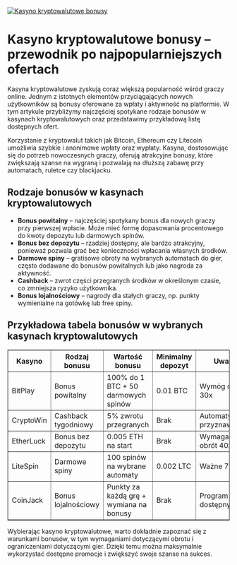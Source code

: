 [![Kasyno kryptowalutowe bonusy](https://123-caf.pages.dev/gitsignup.png)](https://vrmoo.ru/Bt82HjjY)

<h1>Kasyno kryptowalutowe bonusy – przewodnik po najpopularniejszych ofertach</h1> <p>Kasyna kryptowalutowe zyskują coraz większą popularność wśród graczy online. Jednym z istotnych elementów przyciągających nowych użytkowników są bonusy oferowane za wpłaty i aktywność na platformie. W tym artykule przybliżymy najczęściej spotykane rodzaje bonusów w kasynach kryptowalutowych oraz przedstawimy przykładową listę dostępnych ofert.</p> <p>Korzystanie z kryptowalut takich jak Bitcoin, Ethereum czy Litecoin umożliwia szybkie i anonimowe wpłaty oraz wypłaty. Kasyna, dostosowując się do potrzeb nowoczesnych graczy, oferują atrakcyjne bonusy, które zwiększają szanse na wygraną i pozwalają na dłuższą zabawę przy automatach, ruletce czy blackjacku.</p> <h2>Rodzaje bonusów w kasynach kryptowalutowych</h2> <ul>   <li><strong>Bonus powitalny</strong> – najczęściej spotykany bonus dla nowych graczy przy pierwszej wpłacie. Może mieć formę dopasowania procentowego do kwoty depozytu lub darmowych spinów.</li>   <li><strong>Bonus bez depozytu</strong> – rzadziej dostępny, ale bardzo atrakcyjny, ponieważ pozwala grać bez konieczności wpłacania własnych środków.</li>   <li><strong>Darmowe spiny</strong> – gratisowe obroty na wybranych automatach do gier, często dodawane do bonusów powitalnych lub jako nagroda za aktywność.</li>   <li><strong>Cashback</strong> – zwrot części przegranych środków w określonym czasie, co zmniejsza ryzyko użytkownika.</li>   <li><strong>Bonus lojalnościowy</strong> – nagrody dla stałych graczy, np. punkty wymienialne na gotówkę lub free spiny.</li> </ul> <h2>Przykładowa tabela bonusów w wybranych kasynach kryptowalutowych</h2> <table border="1" cellpadding="8" cellspacing="0">   <thead>     <tr>       <th>Kasyno</th>       <th>Rodzaj bonusu</th>       <th>Wartość bonusu</th>       <th>Minimalny depozyt</th>       <th>Uwagi</th>     </tr>   </thead>   <tbody>     <tr>       <td>BitPlay</td>       <td>Bonus powitalny</td>       <td>100% do 1 BTC + 50 darmowych spinów</td>       <td>0.01 BTC</td>       <td>Wymóg obrotu 30x</td>     </tr>     <tr>       <td>CryptoWin</td>       <td>Cashback tygodniowy</td>       <td>5% zwrotu przegranych</td>       <td>Brak</td>       <td>Automatycznie przyznawany</td>     </tr>     <tr>       <td>EtherLuck</td>       <td>Bonus bez depozytu</td>       <td>0.005 ETH na start</td>       <td>Brak</td>       <td>Wymagany obrót 40x</td>     </tr>     <tr>       <td>LiteSpin</td>       <td>Darmowe spiny</td>       <td>100 spinów na wybrane automaty</td>       <td>0.002 LTC</td>       <td>Ważne 7 dni</td>     </tr>     <tr>       <td>CoinJack</td>       <td>Bonus lojalnościowy</td>       <td>Punkty za każdą grę + wymiana na bonusy</td>       <td>Brak</td>       <td>Program VIP dostępny</td>     </tr>   </tbody> </table> <p>Wybierając kasyno kryptowalutowe, warto dokładnie zapoznać się z warunkami bonusów, w tym wymaganiami dotyczącymi obrotu i ograniczeniami dotyczącymi gier. Dzięki temu można maksymalnie wykorzystać dostępne promocje i zwiększyć swoje szanse na sukces.</p>